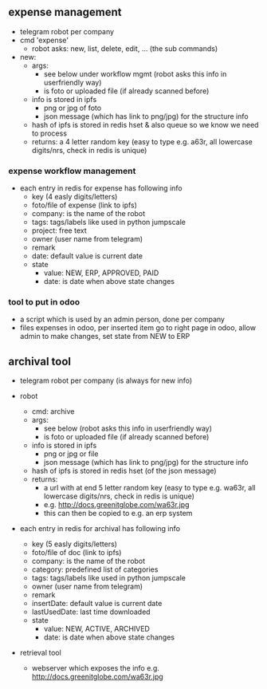 
## expense management

- telegram robot per company
- cmd 'expense'
    - robot asks: new, list, delete, edit, ... (the sub commands)
- new:
    - args:
        - see below under workflow mgmt (robot asks this info in userfriendly way)
        - is foto or uploaded file (if already scanned before)
    - info is stored in ipfs
        - png or jpg of foto
        - json message (which has link to png/jpg) for the structure info
    - hash of ipfs is stored in redis hset & also queue so we know we need to process
    - returns: a 4 letter random key (easy to type e.g. a63r, all lowercase digits/nrs, check in redis is unique)
    
### expense workflow management

- each entry in redis for expense has following info
  - key (4 easly digits/letters)
  - foto/file of expense (link to ipfs)
  - company: is the name of the robot
  - tags: tags/labels like used in python jumpscale
  - project: free text      
  - owner (user name from telegram)
  - remark
  - date: default value is current date
  - state
      - value: NEW, ERP, APPROVED, PAID
      - date: is date when above state changes
  
### tool to put in odoo

- a script which is used by an admin person, done per company
- files expenses in odoo, per inserted item go to right page in odoo, allow admin to make changes, set state from NEW to ERP

## archival tool

- telegram robot per company (is always for new info)
- robot
    - cmd: archive
    - args:
        - see below (robot asks this info in userfriendly way)
        - is foto or uploaded file (if already scanned before)
    - info is stored in ipfs
        - png or jpg or file
        - json message (which has link to png/jpg) for the structure info
    - hash of ipfs is stored in redis hset (of the json message)
    - returns: 
        - a url with at end 5 letter random key (easy to type e.g. wa63r, all lowercase digits/nrs, check in redis is unique)
        - e.g. http://docs.greenitglobe.com/wa63r.jpg
        - this can then be copied to e.g. an erp system

- each entry in redis for archival has following info
  - key (5 easly digits/letters)
  - foto/file of doc (link to ipfs)
  - company: is the name of the robot
  - category: predefined list of categories
  - tags: tags/labels like used in python jumpscale
  - owner (user name from telegram)
  - remark
  - insertDate: default value is current date
  - lastUsedDate: last time downloaded
  - state
      - value: NEW, ACTIVE, ARCHIVED
      - date: is date when above state changes
      
- retrieval tool
    - webserver which exposes the info e.g. http://docs.greenitglobe.com/wa63r.jpg
  
